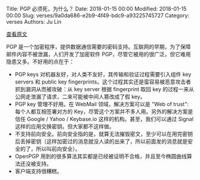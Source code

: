 Title: PGP 必须死，为什么？
Date: 2018-01-15 00:00
Modified: 2018-01-15 00:00
Slug: verses/9a0da686-e2b9-4f49-bdc9-a93225745727
Category: verses
Authors: Ju Lin

[查看原文](https://blog.cryptographyengineering.com/2014/08/13/whats-matter-with-pgp/)

PGP 是一个加密程序，提供数据通信需要的密码支持。互联网的早期，为了保障邮件内容不被泄漏，人们开发了加密软件 PGP，尽管它被用的很广泛，但它难用隐患又多。不好用的点在于：

* PGP keys 对机器友好，对人类不友好，其传输和验证过程需要引入组件 key servers 和 public key fingerprints。这个过程其实还是蛮容易被恶意攻击者抓到漏洞从而被攻破：从 key server 根据  fingerprint 取回 key 的过程一来从公网走泄漏了请求，二来可能被中间人篡改成了假 key。
* PGP key 管理不好用。在 WebMail 领域，解决方案可以是 "Web of trust": 每个人都互相签署对方的 Key，尽管这个方案并不多人用。另外的解决方案是信任 Google / Yahoo / Keybase.io 这样的机构。甚至，我们可以通过 Signal 这样的应用交换密钥。但大家都不这样做。
* 不支持前向安全。前向安全指的是，就算无法摧毁密文，至少可以在用完密钥后丢掉密钥（这样加密过的消息就没人读的出来了，所以前面发的消息就是安全的了，所以叫前向安全）。
* OpenPGP 用到的很多算法其实都是已经被证明不合格，并且至今椭圆曲线算法还没被支持。
* 客户端支持很糟糕。
